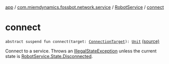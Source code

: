 [app](../../index.md) / [com.miemdynamics.fossbot.network.service](../index.md) / [RobotService](index.md) / [connect](./connect.md)

# connect

`abstract suspend fun connect(target: `[`ConnectionTarget`](../../com.miemdynamics.fossbot.network.connection/-connection-target.md)`): `[`Unit`](https://kotlinlang.org/api/latest/jvm/stdlib/kotlin/-unit/index.html) [(source)](https://github.com/binyot/fossbot/tree/master/app/src/main/java/com/miemdynamics/fossbot/network/service/RobotService.kt#L20)

Connect to a service.
Throws an [IllegalStateException](https://kotlinlang.org/api/latest/jvm/stdlib/kotlin/-illegal-state-exception/index.html) unless the current state is [RobotService.State.Disconnected](-state/-disconnected/index.md).

